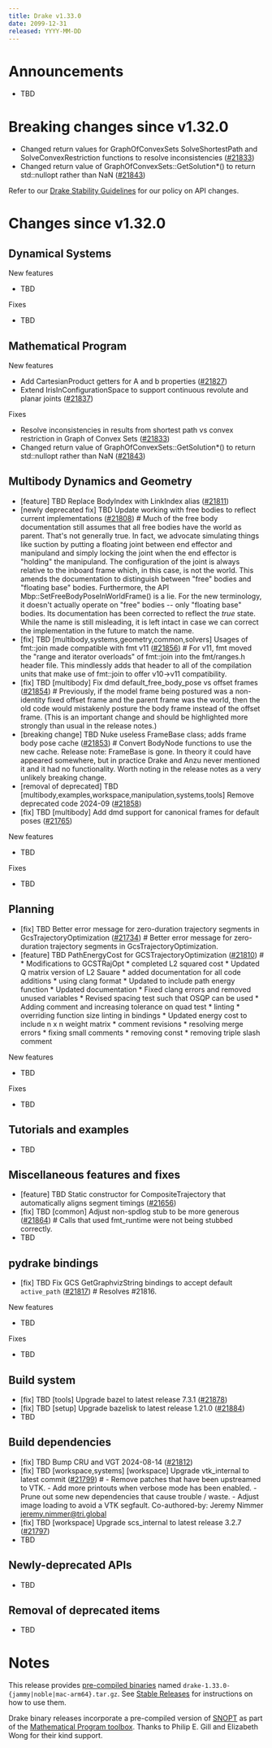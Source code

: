 ```yaml
---
title: Drake v1.33.0
date: 2099-12-31
released: YYYY-MM-DD
---
```


# Announcements

* TBD

# Breaking changes since v1.32.0

* Changed return values for GraphOfConvexSets SolveShortestPath and SolveConvexRestriction functions to resolve inconsistencies ([#21833][_#21833])
* Changed return value of GraphOfConvexSets::GetSolution*() to return std::nullopt rather than NaN ([#21843][_#21843])

Refer to our [Drake Stability Guidelines](/stable.html) for our policy
on API changes.

# Changes since v1.32.0

## Dynamical Systems

<!-- <relnotes for systems go here> -->


New features

* TBD

Fixes

* TBD

## Mathematical Program

<!-- <relnotes for solvers go here> -->

New features

* Add CartesianProduct getters for A and b properties ([#21827][_#21827])
* Extend IrisInConfigurationSpace to support continuous revolute and planar joints ([#21837][_#21837])

Fixes

* Resolve inconsistencies in results from shortest path vs convex restriction in Graph of Convex Sets ([#21833][_#21833])
* Changed return value of GraphOfConvexSets::GetSolution*() to return std::nullopt rather than NaN ([#21843][_#21843])

## Multibody Dynamics and Geometry

<!-- <relnotes for geometry,multibody go here> -->

* [feature] TBD Replace BodyIndex with LinkIndex alias ([#21811][_#21811])
* [newly deprecated fix] TBD Update working with free bodies to reflect current implementations ([#21808][_#21808])  # Much of the free body documentation still assumes that all free bodies have the world as parent. That's not generally true. In fact, we advocate simulating things like suction by putting a floating joint between end effector and manipuland and simply locking the joint when the end effector is "holding" the manipuland. The configuration of the joint is always relative to the inboard frame which, in this case, is not the world. This amends the documentation to distinguish between "free" bodies and "floating base" bodies. Furthermore, the API Mbp::SetFreeBodyPoseInWorldFrame() is a lie. For the new terminology, it doesn't actually operate on "free" bodies -- only "floating base" bodies. Its documentation has been corrected to reflect the *true* state. While the name is still misleading, it is left intact in case we can correct the implementation in the future to match the name.
* [fix] TBD [multibody,systems,geometry,common,solvers] Usages of fmt::join made compatible with fmt v11 ([#21856][_#21856])  # For v11, fmt moved the "range and iterator overloads" of fmt::join into the fmt/ranges.h header file. This mindlessly adds that header to all of the compilation units that make use of fmt::join to offer v10->v11 compatibility.
* [fix] TBD [multibody] Fix dmd default_free_body_pose vs offset frames ([#21854][_#21854])  # Previously, if the model frame being postured was a non-identity fixed offset frame and the parent frame was the world, then the old code would mistakenly posture the body frame instead of the offset frame. (This is an important change and should be highlighted more strongly than usual in the release notes.)
* [breaking change] TBD Nuke useless FrameBase class; adds frame body pose cache ([#21853][_#21853])  # Convert BodyNode functions to use the new cache. Release note: FrameBase is gone. In theory it could have appeared somewhere, but in practice Drake and Anzu never mentioned it and it had no functionality. Worth noting in the release notes as a very unlikely breaking change.
* [removal of deprecated] TBD [multibody,examples,workspace,manipulation,systems,tools] Remove deprecated code 2024-09 ([#21858][_#21858])
* [fix] TBD [multibody] Add dmd support for canonical frames for default poses ([#21765][_#21765])

New features

* TBD

Fixes

* TBD

## Planning

<!-- <relnotes for planning go here> -->

* [fix] TBD Better error message for zero-duration trajectory segments in GcsTrajectoryOptimization ([#21734][_#21734])  # Better error message for zero-duration trajectory segments in GcsTrajectoryOptimization.
* [feature] TBD PathEnergyCost for GCSTrajectoryOptimization ([#21810][_#21810])  # * Modifications to GCSTRajOpt * completed L2 squared cost * Updated Q matrix version of L2 Sauare * added documentation for all code additions * using clang format * Updated to include path energy function * Updated documentation * Fixed clang errors and removed unused variables * Revised spacing test such that OSQP can be used * Adding comment and increasing tolerance on quad test * linting * overriding function size linting in bindings * Updated energy cost to include n x n weight matrix * comment revisions * resolving merge errors * fixing small comments * removing const * removing triple slash comment

New features

* TBD

Fixes

* TBD

## Tutorials and examples

<!-- <relnotes for examples,tutorials go here> -->

* TBD

## Miscellaneous features and fixes

<!-- <relnotes for common,math,lcm,lcmtypes,manipulation,perception,visualization go here> -->

* [feature] TBD Static constructor for CompositeTrajectory that automatically aligns segment timings ([#21656][_#21656])
* [fix] TBD [common] Adjust non-spdlog stub to be more generous ([#21864][_#21864])  # Calls that used fmt_runtime were not being stubbed correctly.
* TBD

## pydrake bindings

<!-- <relnotes for bindings go here> -->

* [fix] TBD Fix GCS GetGraphvizString bindings to accept default `active_path` ([#21817][_#21817])  # Resolves #21816.

New features

* TBD

Fixes

* TBD

## Build system

<!-- <relnotes for cmake,doc,setup,third_party,tools go here> -->

* [fix] TBD [tools] Upgrade bazel to latest release 7.3.1 ([#21878][_#21878])
* [fix] TBD [setup] Upgrade bazelisk to latest release 1.21.0 ([#21884][_#21884])
* TBD

## Build dependencies

<!-- <relnotes for workspace go here> -->

* [fix] TBD Bump CRU and VGT 2024-08-14 ([#21812][_#21812])
* [fix] TBD [workspace,systems] [workspace] Upgrade vtk_internal to latest commit ([#21799][_#21799])  # - Remove patches that have been upstreamed to VTK. - Add more printouts when verbose mode has been enabled. - Prune out some new dependencies that cause trouble / waste. - Adjust image loading to avoid a VTK segfault. Co-authored-by: Jeremy Nimmer <jeremy.nimmer@tri.global>
* [fix] TBD [workspace] Upgrade scs_internal to latest release 3.2.7 ([#21797][_#21797])
* TBD

## Newly-deprecated APIs

* TBD

## Removal of deprecated items

* TBD

# Notes


This release provides [pre-compiled binaries](https://github.com/RobotLocomotion/drake/releases/tag/v1.33.0) named
``drake-1.33.0-{jammy|noble|mac-arm64}.tar.gz``. See [Stable Releases](/from_binary.html#stable-releases) for instructions on how to use them.

Drake binary releases incorporate a pre-compiled version of [SNOPT](https://ccom.ucsd.edu/~optimizers/solvers/snopt/) as part of the
[Mathematical Program toolbox](https://drake.mit.edu/doxygen_cxx/group__solvers.html). Thanks to
Philip E. Gill and Elizabeth Wong for their kind support.

<!-- <begin issue links> -->
[_#21656]: https://github.com/RobotLocomotion/drake/pull/21656
[_#21734]: https://github.com/RobotLocomotion/drake/pull/21734
[_#21765]: https://github.com/RobotLocomotion/drake/pull/21765
[_#21797]: https://github.com/RobotLocomotion/drake/pull/21797
[_#21799]: https://github.com/RobotLocomotion/drake/pull/21799
[_#21808]: https://github.com/RobotLocomotion/drake/pull/21808
[_#21810]: https://github.com/RobotLocomotion/drake/pull/21810
[_#21811]: https://github.com/RobotLocomotion/drake/pull/21811
[_#21812]: https://github.com/RobotLocomotion/drake/pull/21812
[_#21817]: https://github.com/RobotLocomotion/drake/pull/21817
[_#21827]: https://github.com/RobotLocomotion/drake/pull/21827
[_#21833]: https://github.com/RobotLocomotion/drake/pull/21833
[_#21837]: https://github.com/RobotLocomotion/drake/pull/21837
[_#21843]: https://github.com/RobotLocomotion/drake/pull/21843
[_#21853]: https://github.com/RobotLocomotion/drake/pull/21853
[_#21854]: https://github.com/RobotLocomotion/drake/pull/21854
[_#21856]: https://github.com/RobotLocomotion/drake/pull/21856
[_#21858]: https://github.com/RobotLocomotion/drake/pull/21858
[_#21864]: https://github.com/RobotLocomotion/drake/pull/21864
[_#21878]: https://github.com/RobotLocomotion/drake/pull/21878
[_#21884]: https://github.com/RobotLocomotion/drake/pull/21884
<!-- <end issue links> -->

<!--
  Current oldest_commit 75fc21fde7fad2fe2af2c7914e1a37381a39b310 (exclusive).
  Current newest_commit 54537e02d8d9ce6439a3e1e209b79ab9840beac7 (inclusive).
-->
